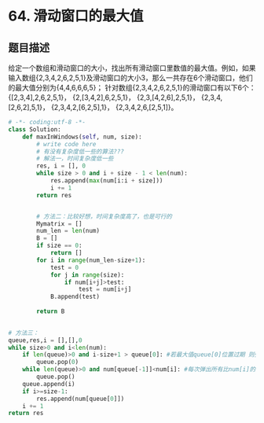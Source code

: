 # 64. 滑动窗口的最大值

题目描述
----

给定一个数组和滑动窗口的大小，找出所有滑动窗口里数值的最大值。例如，如果输入数组{2,3,4,2,6,2,5,1}及滑动窗口的大小3，那么一共存在6个滑动窗口，他们的最大值分别为{4,4,6,6,6,5}； 针对数组{2,3,4,2,6,2,5,1}的滑动窗口有以下6个： {[2,3,4],2,6,2,5,1}， {2,[3,4,2],6,2,5,1}， {2,3,[4,2,6],2,5,1}， {2,3,4,[2,6,2],5,1}， {2,3,4,2,[6,2,5],1}， {2,3,4,2,6,[2,5,1]}。

```python
# -*- coding:utf-8 -*-
class Solution:
    def maxInWindows(self, num, size):
        # write code here
        # 有没有复杂度低一些的算法???
        # 解法一，时间复杂度低一些
        res, i = [], 0
        while size > 0 and i + size - 1 < len(num):
            res.append(max(num[i:i + size]))
            i += 1
        return res
```

```python

        # 方法二：比较好想，时间复杂度高了，也是可行的
        Mymatrix = []
        num_len = len(num)
        B = []
        if size == 0:
            return []
        for i in range(num_len-size+1):
            test = 0
            for j in range(size):
                if num[i+j]>test:
                    test = num[i+j]
            B.append(test)
                
        return B
     
```

```python
# 方法三：
queue,res,i = [],[],0
while size>0 and i<len(num):
    if len(queue)>0 and i-size+1 > queue[0]: #若最大值queue[0]位置过期 则弹出 
        queue.pop(0)
    while len(queue)>0 and num[queue[-1]]<num[i]: #每次弹出所有比num[i]的数字
        queue.pop()
    queue.append(i)
    if i>=size-1:
        res.append(num[queue[0]])
    i += 1
return res
      
```